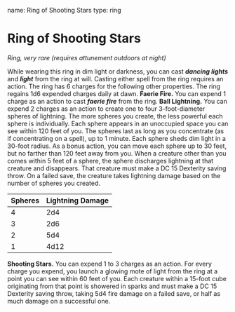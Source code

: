 name: Ring of Shooting Stars
type: ring

# Ring of Shooting Stars
_Ring, very rare (requires attunement outdoors at night)_

While wearing this ring in dim light or darkness, you can cast **_dancing lights_** and **_light_** from the ring at will. Casting either spell from the ring requires an action.
The ring has 6 charges for the following other properties. The ring regains 1d6 expended charges daily at dawn.
**Faerie Fire.** You can expend 1 charge as an action to cast **_faerie fire_** from the ring.
**Ball Lightning.** You can expend 2 charges as an action to create one to four 3-foot-diameter spheres of lightning. The more spheres you create, the less powerful each sphere is individually.
Each sphere appears in an unoccupied space you can see within 120 feet of you. The spheres last as long as you concentrate (as if concentrating on a spell), up to 1 minute. Each sphere sheds dim light in a 30-foot radius.
As a bonus action, you can move each sphere up to 30 feet, but no farther than 120 feet away from you. When a creature other than you comes within 5 feet of a sphere, the sphere discharges lightning at that creature and disappears. That creature must make a DC 15 Dexterity saving throw. On a failed save, the creature takes lightning damage based on the number of spheres you created.

| Spheres | Lightning Damage |
|---------|------------------|
| 4       | 2d4              |
| 3       | 2d6              |
| 2       | 5d4              |
| 1       | 4d12             |

**Shooting Stars.** You can expend 1 to 3 charges as an action. For every charge you expend, you launch a glowing mote of light from the ring at a point you can see within 60 feet of you. Each creature within a 15-foot cube originating from that point is showered in sparks and must make a DC 15 Dexterity saving throw, taking 5d4 fire damage on a failed save, or half as much damage on a successful one.
